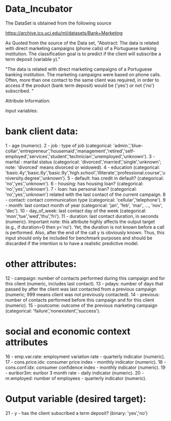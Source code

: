 # Data_Incubator


The DataSet is obtained from the following source

https://archive.ics.uci.edu/ml/datasets/Bank+Marketing


As Quoted from the source of the Data set,
"Abstract: The data is related with direct marketing campaigns (phone calls) of a Portuguese banking institution. The classification goal is to predict if the client will subscribe a term deposit (variable y)."

"The data is related with direct marketing campaigns of a Portuguese banking institution. The marketing campaigns were based on phone calls. Often, more than one contact to the same client was required, in order to access if the product (bank term deposit) would be ('yes') or not ('no') subscribed. "


Attribute Information:

Input variables:
# bank client data:
1 - age (numeric).
2 - job : type of job (categorical: 'admin.','blue-collar','entrepreneur','housemaid','management','retired','self-employed','services','student','technician','unemployed','unknown').
3 - marital : marital status (categorical: 'divorced','married','single','unknown'; note: 'divorced' means divorced or widowed).
4 - education (categorical: 'basic.4y','basic.6y','basic.9y','high.school','illiterate','professional.course','university.degree','unknown').
5 - default: has credit in default? (categorical: 'no','yes','unknown').
6 - housing: has housing loan? (categorical: 'no','yes','unknown').
7 - loan: has personal loan? (categorical: 'no','yes','unknown') related with the last contact of the current campaign.
8 - contact: contact communication type (categorical: 'cellular','telephone'). 
9 - month: last contact month of year (categorical: 'jan', 'feb', 'mar', ..., 'nov', 'dec').
10 - day_of_week: last contact day of the week (categorical: 'mon','tue','wed','thu','fri').
11 - duration: last contact duration, in seconds (numeric). 
Important note: this attribute highly affects the output target (e.g., if duration=0 then y='no'). Yet, the duration is not known before a call is performed. Also, after the end of the call y is obviously known. Thus, this input should only be included for benchmark purposes and should be discarded if the intention is to have a realistic predictive model.

# other attributes:
12 - campaign: number of contacts performed during this campaign and for this client (numeric, includes last contact).
13 - pdays: number of days that passed by after the client was last contacted from a previous campaign (numeric; 999 means client was not previously contacted).
14 - previous: number of contacts performed before this campaign and for this client (numeric).
15 - poutcome: outcome of the previous marketing campaign (categorical: 'failure','nonexistent','success').

# social and economic context attributes
16 - emp.var.rate: employment variation rate - quarterly indicator (numeric).
17 - cons.price.idx: consumer price index - monthly indicator (numeric). 
18 - cons.conf.idx: consumer confidence index - monthly indicator (numeric). 
19 - euribor3m: euribor 3 month rate - daily indicator (numeric).
20 - nr.employed: number of employees - quarterly indicator (numeric).

# Output variable (desired target):
21 - y - has the client subscribed a term deposit? (binary: 'yes','no')



